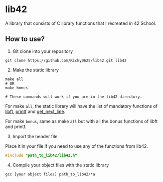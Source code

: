 # lib42

A library that consists of C library functions that I recreated in 42 School.

## How to use?

1. Git clone into your repository

```shell
git clone https://github.com/Ricky0625/lib42.git lib42
```

2. Make the static library

```shell
make all
# OR
make bonus

# These commands will work if you are in the lib42 directory.
```

For make `all`, the static library will have the list of mandatory functions of [libft](https://github.com/Ricky0625/libft), [printf](https://github.com/Ricky0625/ft_printf) and [get_next_line](https://github.com/Ricky0625/get_next_line).

For make `bonus`, same as make `all` but with all the bonus functions of libft and printf.

3. Import the header file

Place it in your file if you need to use any of the functions from lib42.

```c
#include "path_to_lib42/lib42.h"
```

4. Compile your object files with the static library

```shell
gcc [your object files] path_to_lib42/*a
```
